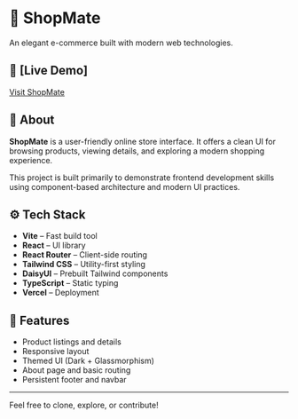 # 🛒 ShopMate

An elegant e-commerce built with modern web technologies.

## 🔗 [Live Demo]

[Visit ShopMate](https://shop-mate-gilt.vercel.app/) <br />

## 🧾 About

**ShopMate** is a user-friendly online store interface. It offers a clean UI for browsing products, viewing details, and exploring a modern shopping experience.

This project is built primarily to demonstrate frontend development skills using component-based architecture and modern UI practices.

## ⚙️ Tech Stack

- **Vite** – Fast build tool
- **React** – UI library
- **React Router** – Client-side routing
- **Tailwind CSS** – Utility-first styling
- **DaisyUI** – Prebuilt Tailwind components
- **TypeScript** – Static typing
- **Vercel** – Deployment

## 📁 Features

- Product listings and details
- Responsive layout
- Themed UI (Dark + Glassmorphism)
- About page and basic routing
- Persistent footer and navbar

---

Feel free to clone, explore, or contribute!
